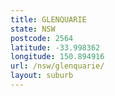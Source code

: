 ```yaml
---
title: GLENQUARIE
state: NSW
postcode: 2564
latitude: -33.998362
longitude: 150.894916
url: /nsw/glenquarie/
layout: suburb
---
```

